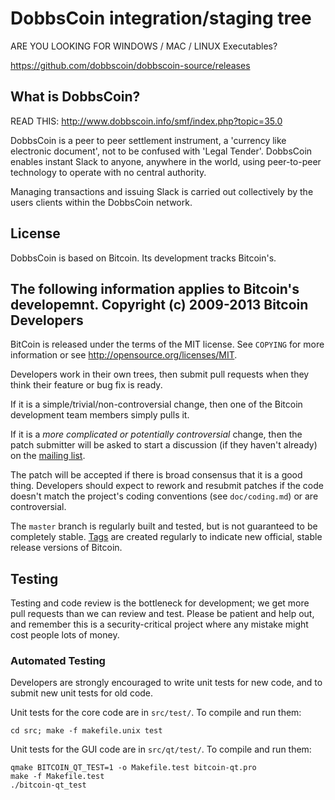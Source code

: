 DobbsCoin integration/staging tree
================================
ARE YOU LOOKING FOR WINDOWS / MAC / LINUX Executables?

https://github.com/dobbscoin/dobbscoin-source/releases

What is DobbsCoin?
----------------
READ THIS: http://www.dobbscoin.info/smf/index.php?topic=35.0

DobbsCoin is a peer to peer settlement instrument, a 'currency like
electronic document', not to be confused with 'Legal Tender'. 
DobbsCoin enables instant Slack to anyone, anywhere in the world,
using peer-to-peer technology to operate with no central authority. 

Managing transactions and issuing Slack is carried out collectively
by the users clients within the DobbsCoin network. 


License
-------

DobbsCoin is based on Bitcoin.
Its development tracks Bitcoin's. 

The following information applies to Bitcoin's developemnt.
Copyright (c) 2009-2013 Bitcoin Developers
-------------------

BitCoin is released under the terms of the MIT license. See `COPYING` for more
information or see http://opensource.org/licenses/MIT.

Developers work in their own trees, then submit pull requests when they think
their feature or bug fix is ready.

If it is a simple/trivial/non-controversial change, then one of the Bitcoin
development team members simply pulls it.

If it is a *more complicated or potentially controversial* change, then the patch
submitter will be asked to start a discussion (if they haven't already) on the
[mailing list](http://sourceforge.net/mailarchive/forum.php?forum_name=bitcoin-development).

The patch will be accepted if there is broad consensus that it is a good thing.
Developers should expect to rework and resubmit patches if the code doesn't
match the project's coding conventions (see `doc/coding.md`) or are
controversial.

The `master` branch is regularly built and tested, but is not guaranteed to be
completely stable. [Tags](https://github.com/bitcoin/bitcoin/tags) are created
regularly to indicate new official, stable release versions of Bitcoin.

Testing
-------

Testing and code review is the bottleneck for development; we get more pull
requests than we can review and test. Please be patient and help out, and
remember this is a security-critical project where any mistake might cost people
lots of money.

### Automated Testing

Developers are strongly encouraged to write unit tests for new code, and to
submit new unit tests for old code.

Unit tests for the core code are in `src/test/`. To compile and run them:

    cd src; make -f makefile.unix test

Unit tests for the GUI code are in `src/qt/test/`. To compile and run them:

    qmake BITCOIN_QT_TEST=1 -o Makefile.test bitcoin-qt.pro
    make -f Makefile.test
    ./bitcoin-qt_test



